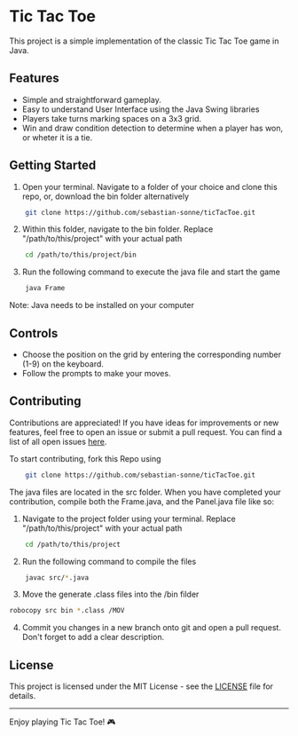 # Tic Tac Toe

This project is a simple implementation of the classic Tic Tac Toe game in Java. 

## Features

- Simple and straightforward gameplay.
- Easy to understand User Interface using the Java Swing libraries
- Players take turns marking spaces on a 3x3 grid.
- Win and draw condition detection to determine when a player has won, or wheter it is a tie.


## Getting Started

1. Open your terminal. Navigate to a folder of your choice and clone this repo, or, download the bin folder alternatively 

```bash
    git clone https://github.com/sebastian-sonne/ticTacToe.git
```

2. Within this folder, navigate to the bin folder. Replace "/path/to/this/project" with your actual path

```bash
    cd /path/to/this/project/bin
```
3. Run the following command to execute the java file and start the game
```bash
    java Frame
```

Note: Java needs to be installed on your computer

## Controls

- Choose the position on the grid by entering the corresponding number (1-9) on the keyboard.
- Follow the prompts to make your moves.


## Contributing

Contributions are appreciated! If you have ideas for improvements or new features, feel free to open an issue or submit a pull request. You can find a list of all open issues [here](https://github.com/sebastian-sonne/ticTacToe/issues).

To start contributing, fork this Repo using
```bash
    git clone https://github.com/sebastian-sonne/ticTacToe.git
```

The java files are located in the src folder. When you have completed your contribution, compile both the Frame.java, and the Panel.java file like so:

1. Navigate to the project folder using your terminal. Replace "/path/to/this/project" with your actual path
```bash
    cd /path/to/this/project
```

2. Run the following command to compile the files
```bash
    javac src/*.java
```
3. Move the generate .class files into the /bin filder
``` bash
robocopy src bin *.class /MOV
```
4. Commit you changes in a new branch onto git and open a pull request. Don't forget to add a clear description.

## License

This project is licensed under the MIT License - see the [LICENSE](LICENSE) file for details.

---

Enjoy playing Tic Tac Toe! 🎮